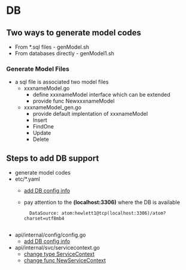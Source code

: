 # DB

## Two ways to generate model codes

- From \*.sql files - genModel.sh
- From databases directly - genModel1.sh

### Generate Model Files

- a sql file is associated two model files
  - xxxnameModel.go
    - define xxxnameModel interface which can be extended
    - provide func NewxxxnameModel
  - xxxnameModel_gen.go
    - provide default implentation of xxxnameModel
    - Insert
    - FindOne
    - Update
    - Delete

## Steps to add DB support

- generate model codes
- etc/*.yaml
  - [add DB config info](https://github.com/jasonzou/archdesc-apis/blob/v0.0.7/app/taxonomy/cmd/api/etc/taxonomy-api.yaml#L5-L6)
  - pay attention to the **(localhost:3306)** where the DB is available

    ```
      DataSource: atom:hewlett1@tcp(localhost:3306)/atom?charset=utf8mb4
    ```
    ```

    ```
- api/internal/config/config.go
  - [add DB config info](https://github.com/jasonzou/archdesc-apis/blob/v0.0.7/app/taxonomy/cmd/api/internal/config/config.go#L9-L10)
- api/internal/svc/servicecontext.go
  - [change type ServiceContext](https://github.com/jasonzou/archdesc-apis/blob/9965a59dca51ef0c50bc7285cf3ec64cadbce79b/app/taxonomy/cmd/api/internal/svc/servicecontext.go#L12)
  - [change func NewServiceContext](https://github.com/jasonzou/archdesc-apis/blob/9965a59dca51ef0c50bc7285cf3ec64cadbce79b/app/taxonomy/cmd/api/internal/svc/servicecontext.go#L18)
